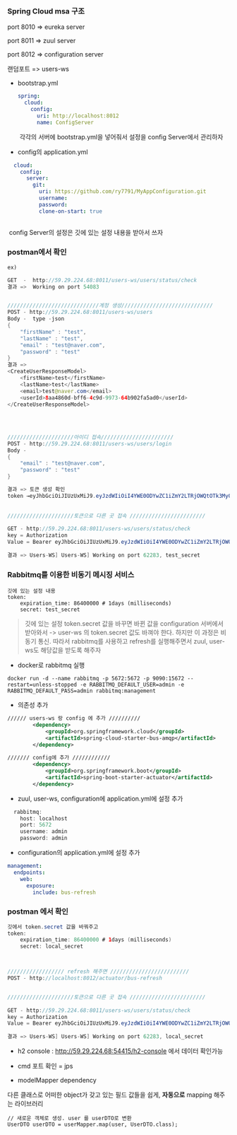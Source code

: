 ### Spring Cloud msa 구조



port 8010 => eureka server

port 8011 => zuul server

port 8012 => configuration server

랜덤포트 => users-ws





- bootstrap.yml

  ```yml
  spring:
    cloud:
      config:
        uri: http://localhost:8012
        name: ConfigServer
  ```

  ​	각각의 서버에 bootstrap.yml을 넣어줘서 설정을 config Server에서 관리하자



- config의 application.yml

```yml
  cloud:
    config:
      server:
        git:
          uri: https://github.com/ry7791/MyAppConfiguration.git
          username:
          password:
          clone-on-start: true
      

```

​       	config Server의 설정은 깃에 있는 설정 내용을 받아서 쓰자



### postman에서 확인

```java
ex)

GET  -  http://59.29.224.68:8011/users-ws/users/status/check
결과 =>  Working on port 54083


/////////////////////////////계정 생성/////////////////////////////
POST - http://59.29.224.68:8011/users-ws/users
Body -  type -json
{
	"firstName" : "test",
	"lastName" : "test",
	"email" : "test@naver.com",
	"password" : "test"
}
결과 => 
<CreateUserResponseModel>
    <firstName>test</firstName>
    <lastName>test</lastName>
    <email>test@naver.com</email>
    <userId>8aa4860d-bff6-4c9d-9973-64b902fa5ad0</userId>
</CreateUserResponseModel>
    
    
    
    
/////////////////////아이디 접속///////////////////////
POST - http://59.29.224.68:8011/users-ws/users/login
Body - 
{
	"email" : "test@naver.com",
	"password" : "test"
}

결과 => 토큰 생성 확인 
token →eyJhbGciOiJIUzUxMiJ9.eyJzdWIiOiI4YWE0ODYwZC1iZmY2LTRjOWQtOTk3My02NGI5MDJmYTVhZDAiLCJleHA
    
    
/////////////////////토큰으로 다른 곳 접속 ////////////////////////
    
GET - http://59.29.224.68:8011/users-ws/users/status/check
key = Authorization
Value = Bearer eyJhbGciOiJIUzUxMiJ9.eyJzdWIiOiI4YWE0ODYwZC1iZmY2LTRjOWQtOTk3My02NGI5MDJmYTVhZDAiLCJleHAi
    
결과 => Users-WS] Users-WS] Working on port 62283, test_secret
```



### Rabbitmq를 이용한 비동기 메시징 서비스

```
깃에 있는 설정 내용
token:
    expiration_time: 86400000 # 1days (milliseconds)
    secret: test_secret
```

> 깃에 있는 설정 token.secret 값을 바꾸면 바뀐 값을 configuration 서버에서 받아와서 -> user-ws 의 token.secret 값도 바껴야 한다.  하지만 이 과정은 비동기 통신. 따라서 rabbitmq를 사용하고 refresh를 실행해주면서 zuul, user-ws도 해당값을 받도록 해주자



- docker로 rabbitmq 실행

```shell
docker run -d --name rabbitmq -p 5672:5672 -p 9090:15672 --restart=unless-stopped -e RABBITMQ_DEFAULT_USER=admin -e RABBITMQ_DEFAULT_PASS=admin rabbitmq:management
```



- 의존성 추가

```xml
////// users-ws 랑 config 에 추가 //////////
		<dependency>
			<groupId>org.springframework.cloud</groupId>
			<artifactId>spring-cloud-starter-bus-amqp</artifactId>
		</dependency>
		
/////// config에 추가 ////////////
		<dependency>
			<groupId>org.springframework.boot</groupId>
			<artifactId>spring-boot-starter-actuator</artifactId>
		</dependency>
```



- zuul, user-ws, configuration에  application.yml에 설정 추가

```java
  rabbitmq:
    host: localhost
    port: 5672
    username: admin
    password: admin
```



- configuration의  application.yml에 설정 추가

```yml
management:
  endpoints:
    web:
      exposure:
        include: bus-refresh
```



### postman 에서 확인

```java
깃에서 token.secret 값을 바꿔주고
token:
    expiration_time: 86400000 # 1days (milliseconds)
    secret: local_secret 



////////////////// refresh 해주면 /////////////////////////
POST - http://localhost:8012/actuator/bus-refresh


/////////////////////토큰으로 다른 곳 접속 ////////////////////////
    
GET - http://59.29.224.68:8011/users-ws/users/status/check
key = Authorization
Value = Bearer eyJhbGciOiJIUzUxMiJ9.eyJzdWIiOiI4YWE0ODYwZC1iZmY2LTRjOWQtOTk3My02NGI5MDJmYTVhZDAiLCJleHAi
    
결과 => Users-WS] Users-WS] Working on port 62283, local_secret
```





















































- h2 console : http://59.29.224.68:54415/h2-console 에서 데이터 확인가능



- cmd  포트 확인 = jps

- modelMapper dependency

다른 클래스로 어떠한 object가 갖고 있는 필드 값들을 쉽게, **자동으로** mapping 해주는 라이브러리

```
// 새로운 객체로 생성. user 를 userDTO로 변환
UserDTO userDTO = userMapper.map(user, UserDTO.class);

```



